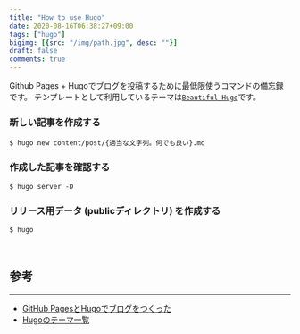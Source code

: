 ```yaml
---
title: "How to use Hugo"
date: 2020-08-16T06:38:27+09:00
tags: ["hugo"]
bigimg: [{src: "/img/path.jpg", desc: ""}]
draft: false
comments: true
---
```


Github Pages + Hugoでブログを投稿するために最低限使うコマンドの備忘録です。
テンプレートとして利用しているテーマは[`Beautiful Hugo`](https://themes.gohugo.io/beautifulhugo/)です。

<!--more-->

### 新しい記事を作成する

```
$ hugo new content/post/{適当な文字列。何でも良い}.md
```

### 作成した記事を確認する

```
$ hugo server -D
```

### リリース用データ (publicディレクトリ) を作成する

```
$ hugo
```

<br>

## 参考
-------

- [GitHub PagesとHugoでブログをつくった](https://uzimihsr.github.io/post/2019-08-07-create-blog-1/)
- [Hugoのテーマ一覧](https://themes.gohugo.io/)
